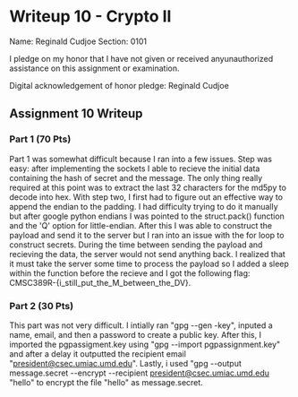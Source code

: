 Writeup 10 - Crypto II
=====

Name: Reginald Cudjoe
Section: 0101

I pledge on my honor that I have not given or received anyunauthorized assistance on this assignment or examination.

Digital acknowledgement of honor pledge: Reginald Cudjoe

## Assignment 10 Writeup

### Part 1 (70 Pts)

Part 1 was somewhat difficult because I ran into a few issues. Step was easy: after implementing the sockets I able to recieve the initial data containing the hash of secret and the message. The only thing really required at this point was to extract the last 32 characters for the md5py to decode into hex. With step two, I first had to figure out an effective way to append the endian to the padding. I had difficulty trying to do it manually but after google python endians I was pointed to the struct.pack() function and the 'Q' option for little-endian. After this I was able to construct the payload and send it to the server but I ran into an issue with the for loop to construct secrets. During the time between sending the payload and recieving the data, the server would not send anything back. I realized that it must take the server some time to process the payload so I added a sleep within the function before the recieve and I got the following flag: CMSC389R-{i_still_put_the_M_between_the_DV}.


### Part 2 (30 Pts)
This part was not very difficult. I intially ran "gpg --gen -key", inputed a name, email, and then a password to create a public key. After this, I imported the pgpassigment.key using "gpg --import pgpassignment.key" and after a delay it outputted the recipient email "president@csec.umiac.umd.edu". Lastly, i used "gpg --output message.secret --encrypt --recipient president@csec.umiac.umd.edu "hello" to encrypt the file "hello" as message.secret. 

